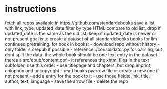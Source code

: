 # instructions
fetch all repos available in https://github.com/standardebooks
save a list with link, type, updated_date
filter by type HTML
compare to old list, drop if updated_date is the same as the old list, keep if updated_date is newer or not present
goal is to create a dataset of all standardebooks books for llm continued pretraining.
for book in books:
    - download repo without history
    - only folder src/epub if possible
    - reference ./consolidator.py for parsing, but dont split the data. the whole book should be one text entry in the dataset
    - theres a src/epub/content.opf
    - it references the xhtml files in the text subfolder, use this order
    - use titlepage and chapters, but drop imprint, colophon and uncopyright
    - read books pyarrow file or create a new one if not present
    - add a entry for the book to it
    - use those fields: link, title, author, text, language
    - save the arrow file
    - delete the repo
